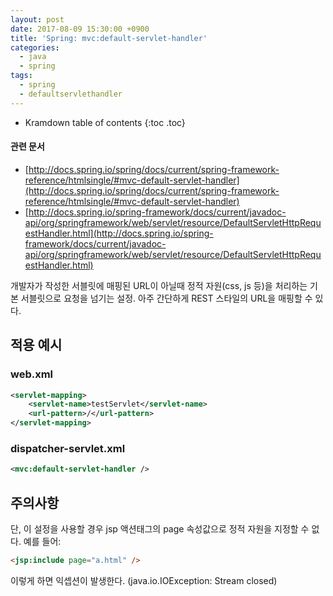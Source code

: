 ```yaml
---
layout: post
date: 2017-08-09 15:30:00 +0900
title: 'Spring: mvc:default-servlet-handler'
categories:
  - java
  - spring
tags:
  - spring
  - defaultservlethandler
---
```


* Kramdown table of contents
{:toc .toc}

#### 관련 문서
- [http://docs.spring.io/spring/docs/current/spring-framework-reference/htmlsingle/#mvc-default-servlet-handler](http://docs.spring.io/spring/docs/current/spring-framework-reference/htmlsingle/#mvc-default-servlet-handler)
- [http://docs.spring.io/spring-framework/docs/current/javadoc-api/org/springframework/web/servlet/resource/DefaultServletHttpRequestHandler.html](http://docs.spring.io/spring-framework/docs/current/javadoc-api/org/springframework/web/servlet/resource/DefaultServletHttpRequestHandler.html)


개발자가 작성한 서블릿에 매핑된 URL이 아닐때 정적 자원(css, js 등)을 처리하는 기본 서블릿으로 요청을 넘기는 설정. 아주 간단하게 REST 스타일의 URL을 매핑할 수 있다.

## 적용 예시

### web.xml

```xml
<servlet-mapping>
    <servlet-name>testServlet</servlet-name>
    <url-pattern>/</url-pattern>
</servlet-mapping>
```

### dispatcher-servlet.xml
```xml
<mvc:default-servlet-handler />
```

## 주의사항

단, 이 설정을 사용할 경우 jsp 액션태그의 page 속성값으로 정적 자원을 지정할 수 없다. 예를 들어:

```html
<jsp:include page="a.html" />
```

이렇게 하면 익셉션이 발생한다. (java.io.IOException: Stream closed)
